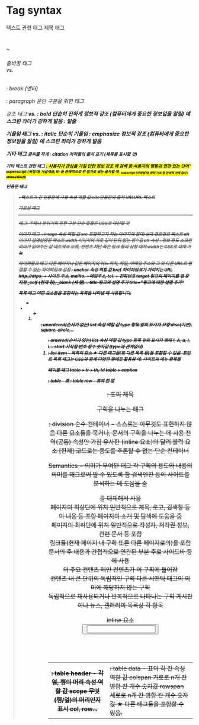 # Tag syntax
텍스트 관련 태그
제목 태그
<h1></h1> ~ <h6>

줄바꿈 태그
<br> vs. <p>
<br> : break (엔터)
<p> : paragraph 문단 구분을 위한 태그

강조 태그
<b> vs. <strong>
<b> : bold  단순히 진하게
<strong>정보적 강조 (컴퓨터에게 중요한 정보임을 알림)
예 스크린 리더가 강하게 발음
<abbr> : 밑줄

기울임 태그
<i> vs. <em>
<i> : italic 단순히 기울임
<em> : emphasize
정보적 강조 (컴퓨터에게 중요한 정보임을 알림)
예 스크린 리더가 강하게 발음

기타 태그
<small>
글씨를 작게
<cite> : citation 저작물의 출처 표기 (제목을 표시할 것)

기타 텍스트 관련 태그
<mark> : 사용자가 관심을 가질 만한 정보 강조
예 검색 등 사용자의 행동과 연관 있는 단어
<sup> : superscript (위첨자)
거급제곱, th 등 관례적으로 위 첨자로 넣는 글자일 때
<sub> : subscript (아래첨자)
화학 기호 등 관례적 아래 첨자
<s> : strike (취소선)

인용문 태그
<blockquote> : 텍스트가 긴 인용문에 사용
속성               역할       값
cite인용문의    출처 URLURL  텍스트

가로선 태그
<hr> 태그: 주제나 분위기의 전환 구분
단순 밑줄은 CSS로 대신할 것

이미지 태그
<img> : image
속성                    역할                            값
src         포함하고자 하는 이미지의 절대/상대       경로경로 텍스트
alt         이미지 설명설명문                       텍스트
width       이미지의 가로 길이                      단위 없는 정수값
alt 속성 : 정보 용도
스크린 리더가 읽어주는 값
네트워크 오류, 컨텐츠 차단 죽은 링크 등의 상황 대처
width는 CSS로 대체 가능

하이퍼링크 태그
다른 페이지나 같은 페이지의 어느 위치, 파일, 이메일 주소와 그 외 다른 URL로 연결할 수 있는 하이퍼링크 설정
<a> : anchor
속성                역할                                값
href        하이퍼링크가 가리키는 URL     http:/https: + 사이트 주소, mailto: +메일주소, tel: + 전화번호
target      링크의 페이지를 열 창 지정     _self (현재 창), _blank (새 탭)...
title       링크의 설명 추가              title="링크에 대한 설명 추가"

목록 태그
어떤 요소들을 포함하는 목록을 나타낼 때 사용합니다.
<ul> > <li>
<ol> > <li>
<ul> : unordered(순서가 없는) list
속성                역할                        값
type        항목 앞의 표시자 모양       disc(기본), square, circle...
<ol> : ordered(순서가 있는) list
속성                역할                    값
type        항목 앞의 표시자 형태       1, A, a, I, i...
start       시작할 번호                 정수 숫자값 (type과 관계없이)
<li> : list item - 목록의 요소
★ 다른 태그들(또 다른 목록 등)을 포함할 수 있음.
포인트 목록 태그는 CSS와 함께 다양한 형태로 활용됨
예: 사이트의 메뉴 항목들

테이블 태그
table > tr > th, td
table > caption
<table> : table - 표
<tr> : table row - 표의 한 열
<th> : table header - 각 열, 행의 머리
속성        역할                              값
scope       무엇(행/열)의 머리인지 표시     col, row...
<td> : table data - 표의 각 칸
속성            역할                    값
colspan     가로로 n개 칸 병함      칸 개수 숫자값
rowspan     세로로 n개 칸 병함      칸 개수 숫자값
★ 다른 태그들을 포함할 수 있음.
<caption> : 표의 제목

구획을 나누는 태그
<div> : division
순수 컨테이너 - 스스로는 아무것도 표현하지 않음
다른 요소들을 묶거나, 문서의 구획을 나누는 데 사용
전역(공통) 속성만 가짐
유사한 <span> (inline 요소)와 달리 블럭 요소
[한계] 코드로는 용도를 추론할 수 없는 단순 컨테이너

Semantics - 의미가 부여된 태그
각 구획의 용도와 내용의 의미를 태그로써 알 수 있도록 함
검색엔진 등이 사이트를 분석하는 데 도움을 줌
<div> 를 대체해서 사용
<header>
페이지의 최상단에 위치
일반적으로 제목, 로고, 검색창 등의 내용 등 포함
페이지의 소개 및 탐색에 도움을 줌
<footer>
페이지의 최하단에 위치
일반적으로 작성자, 저작권 정보, 관련 문서 등 포함
<nav>
링크들(현재 페이지 내 구획 또른 다른 페이지로의)을 포함
<aside>
문서의 주 내용과 간접적으로 연관된 부분
주로 사이드바 등에 사용
<main>
<body>의 주요 컨텐츠
메인 컨텐츠가 이 구획에 들어감
<section>
컨텐츠 내 큰 단위의 독립적인 구획
다른 시맨틱 태그의 의미에 해당하지 않는 구획
<article>
독립적으로 재사용되거나 반복적으로 나타나는 구획
게시판이나 뉴스, 갤러리의 목록상 각 항목

inline 요소
<a> <b> <br> <button> <cite> <em> <i> <img> <input> <label> <script>
<select> <small> <span> <strong> <sub> <sup> <textarea>
button 등 일부는 일반적으로 브라우저에서 inline-block 요소로 변환됨
내용부의 크기가 요소의 크기를 결정 (자체적 크기 없음)
높이, 너비, 외부/내부 여백 설정 불가
내용부의 가로, 세로 정렬 설정 불가
줄바꿈을 강제하지 않음
보통은 다른 데이터와 인라인 요소만 포함 (블록 레벨 요소 포함 불가)

block level 요소
<article> <aside> <blockquote> <div> <footer> <form> <h1>~<h6>
<header> <hr> <li> <nav> <ol> <p> <section> <ul>
자체적인 크기와 여백을 가짐
부모 요소의 한 줄을 독점, 강제 줄바꿈 (자기 너비에 관계없이)
일반적으로 타 인라인 요소와 블록 레벨 요소를 포함 가능

inline-block 요소
inline 요소와 block 요소의 특징을 혼합
자체적인 크기와 여백을 가짐
줄바꿈을 강제하지 않음

<form>
정보 제출에 사용되는 문서 구획
내부 입력 양식들의 부모, 컨테이너 역할
입력된 정보들을 어떻게 서버에 전달할지 설정
내부에 폼 관련 태그가 아닌 요소도 포함 가능

속성                     역할                               값
id              고유값 (이전의 name을 대체)
name            id를 사용할 것  텍스트
method          입력된 정보들의 전달 방식                    get, post
action          정보들을 처리할 서버상의 프로그램 지정        텍스트
autocomplete    이전 입력 내역 있을 시 자동완성              on, off
<form> 태그 없이도 정보 제출이 가능하지만, 활용시 여러 유용한 기능들이 있음

<input>
공통 속성               역할                     값        비고
id              고유값, label과 연결           텍스트
autocomplete    자동완성                      boolean
autofocus       페이지로 들어올 때 커서가 위치  boolean                     페이지에서하나만사용되어야 함
disabled        수정 불가, 값이 전송되지 않음   boolean
name            서버로 전송될 항목명            텍스트
readonly        수정 불가, 입력된 값은 전송됨    boolean


기억하세요!

HTML 태그로 디자인을 하지 말 것 (디자인은 CSS로)
HTML 태그들의 주 용도: 정보의 구조와 특성 표현